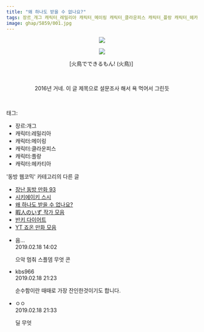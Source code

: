 ```yaml
---
title: "왜 하나도 받을 수 없나요?"
tags: 장르_개그 캐릭터_레밀리아 캐릭터_메이링 캐릭터_클라운피스 캐릭터_플랑 캐릭터_헤카티아 火鳥でできるもん! 火鳥 동방_웹코믹
image: ghap/5859/001.jpg
---
```

<div class="article">
<p style="text-align: center; clear: none; float: none;"><img src="{{ site.nasurl }}/ghap/5859/001.jpg"/></p>
<p style="text-align: center; clear: none; float: none;"><img src="{{ site.nasurl }}/ghap/5859/002.jpg"/></p>
<p style="text-align: center; clear: none; float: none;">[火鳥でできるもん! (火鳥)] </p>
<p style="text-align: center; clear: none; float: none;"><br/></p>
<p style="text-align: center; clear: none; float: none;">2016년 거네. 이 글 제목으로 설문조사 해서 욕 먹어서 그린듯</p>
<p><br/></p>
</div><div class="tagTrail">
<p>태그: </p>
<ul>
<li>장르:개그</li>
<li>캐릭터:레밀리아</li>
<li>캐릭터:메이링</li>
<li>캐릭터:클라운피스</li>
<li>캐릭터:플랑</li>
<li>캐릭터:헤카티아</li>
</ul>
</div><div class="another">
<p>'동방 웹코믹' 카테고리의 다른 글</p>
<ul>
<li><a href="/2019-02-18-ghap_5861">장난 동방 만화 93</a></li>
<li><a href="/2019-02-18-ghap_5860">시키에이키 스시</a></li>
<li><a href="/2019-02-18-ghap_5859">왜 하나도 받을 수 없나요?</a></li>
<li><a href="/2019-02-17-ghap_5844">暇人のいず 작가 모음</a></li>
<li><a href="/2019-02-17-ghap_5842">반키 다이어트</a></li>
<li><a href="/2019-02-17-ghap_5841">YT 죠온 만화 모음</a></li>
</ul>
</div><div class="comment">
<ul>
<li class="cb_thumb_off" id="comment15436156">
<div class="cb_comment_area">
<div class="cb_info_area">
<div class="cb_section">
<span class="cb_nick_name">음...</span>
</div>
<div class="cb_section">
<span class="cb_date">2019.02.18 14:02 </span>
</div>
</div>
<div class="cb_dsc_comment">
<p class="cb_dsc">
											으악 멈춰 스플뎀 무엇 콘
										</p>
</div>
</div></li>
<li class="cb_thumb_off" id="comment15436335">
<div class="cb_comment_area">
<div class="cb_info_area">
<div class="cb_section">
<span class="cb_nick_name">kbs966</span>
</div>
<div class="cb_section">
<span class="cb_date">2019.02.18 21:23 </span>
</div>
</div>
<div class="cb_dsc_comment">
<p class="cb_dsc">
											순수함이란 때때로 가장 잔인한것이기도 합니다.
										</p>
</div>
</div></li>
<li class="cb_thumb_off" id="comment15436344">
<div class="cb_comment_area">
<div class="cb_info_area">
<div class="cb_section">
<span class="cb_nick_name">ㅇㅇ</span>
</div>
<div class="cb_section">
<span class="cb_date">2019.02.18 21:33 </span>
</div>
</div>
<div class="cb_dsc_comment">
<p class="cb_dsc">
											딜 무엇
										</p>
</div>
</div></li>
</ul>
</div>